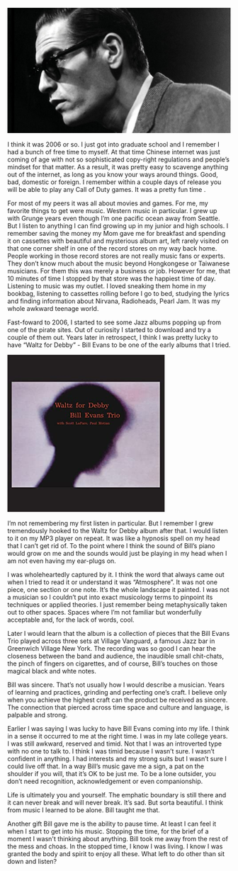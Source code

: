![bill_evans.jpg](/assets/bill_evans.jpg)

I think it was 2006 or so. I just got into graduate school and I remember I had a bunch of free time to myself. At that time Chinese internet was just coming of age with not so sophisticated copy-right regulations and people’s mindset for that matter. As a result, it was pretty easy to scavenge anything out of the internet, as long as you know your ways around things. Good, bad, domestic or foreign. I remember within a couple days of release you will be able to play any Call of Duty games. It was a pretty fun time . 

For most of my peers it was all about movies and games. For me, my favorite things to get were music. Western music in particular. I grew up with Grunge years even though I’m one pacific ocean away from Seattle. But I listen to anything I can find growing up in my junior and high schools. I remember saving the money my Mom gave me for breakfast and spending it on cassettes with beautiful and mysterious album art, left rarely visited on that one corner shelf in one of the record stores on my way back home. People working in those record stores are not really music fans or experts. They don’t know much about the music beyond Hongkongese or Taiwanese musicians. For them this was merely a business or job. However for me, that 10 minutes of time I stopped by that store was the happiest time of day. Listening to music was my outlet. I loved sneaking them home in my bookbag, listening to cassettes rolling before I go to bed, studying the lyrics and finding information about Nirvana, Radioheads, Pearl Jam. It was my whole awkward teenage world. 

Fast-foward to 2006, I started to see some Jazz albums popping up from one of the pirate sites. Out of curiosity I started to download and try a couple of them out. Years later in retrospect, I think I was pretty lucky to have “Waltz for Debby” - Bill Evans to be one of the early albums that I tried. 

![waltz_for_debby.jpg](/assets/waltz_for_debby.jpg)

I’m not remembering my first listen in particular. But I remember I grew tremendously hooked to the Waltz for Debby album after that. I would listen to it on my MP3 player on repeat. It was like a hypnosis spell on my head that I can’t get rid of. To the point where I think the sound of Bill’s piano would grow on me and the sounds would just be playing in my head when I am not even having my ear-plugs on. 

I was wholeheartedly captured by it. I think the word that always came out when I tried to read it or understand it was “Atmosphere”. It was not one piece, one section or one note. It’s the whole landscape it painted. I was not a musician so I couldn’t put into exact musicology terms to pinpoint its techniques or applied theories. I just remember being metaphysically taken out to other spaces. Spaces where I’m not familiar but wonderfully acceptable and, for the lack of words, cool. 

Later I would learn that the album is a collection of pieces that the Bill Evans Trio played across three sets at Village Vanguard, a famous Jazz bar in Greenwich Village New York. The recording was so good I can hear the closeness between the band and audience, the inaudible small chit-chats, the pinch of fingers on cigarettes, and of course, Bill’s touches on those magical black and whte notes. 

Bill was sincere. That’s not usually how I would describe a musician. Years of learning and practices, grinding and perfecting one’s craft. I believe only when you achieve the highest craft can the product be received as sincere. The connection that pierced across time space and culture and language, is palpable and strong. 

Earlier I was saying I was lucky to have Bill Evans coming into my life. I think in a sense it occurred to me at the right time. I was in my late college years. I was still awkward, reserved and timid. Not that I was an introverted type with no one to talk to. I think I was timid because I wasn’t sure. I wasn’t confident in anything. I had interests and my strong suits but I wasn’t sure I could live off that. In a way Bill’s music gave me a sign, a pat on the shoulder if you will, that it’s OK to be just me. To be a lone outsider, you don’t need recognition, acknowledgement or even companionship. 

Life is ultimately you and yourself. The emphatic boundary is still there and it can never break and will never break. It’s sad. But sorta beautiful. I think from music I learned to be alone. Bill taught me that. 

Another gift Bill gave me is the ability to pause time. At least I can feel it when I start to get into his music. Stopping the time, for the brief of a moment I wasn't thinking about anything. Bill took me away from the rest of the mess and choas. In the stopped time, I know I was living. I know I was granted the body and spirit to enjoy all these. What left to do other than sit down and listen? 

